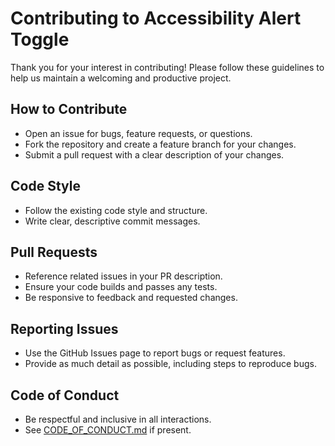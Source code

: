 # Contributing to Accessibility Alert Toggle

Thank you for your interest in contributing! Please follow these guidelines to help us maintain a welcoming and productive project.

## How to Contribute
- Open an issue for bugs, feature requests, or questions.
- Fork the repository and create a feature branch for your changes.
- Submit a pull request with a clear description of your changes.

## Code Style
- Follow the existing code style and structure.
- Write clear, descriptive commit messages.

## Pull Requests
- Reference related issues in your PR description.
- Ensure your code builds and passes any tests.
- Be responsive to feedback and requested changes.

## Reporting Issues
- Use the GitHub Issues page to report bugs or request features.
- Provide as much detail as possible, including steps to reproduce bugs.

## Code of Conduct
- Be respectful and inclusive in all interactions.
- See [CODE_OF_CONDUCT.md](CODE_OF_CONDUCT.md) if present.
